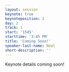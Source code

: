 ```yaml
---
layout: session
keynote: true
keynoteposition: 2
day: 2
track: 1
start: '1545'
starttime: '3:45 PM'
title: 'Coming Soon!'
speaker-last-name: Neal
short-description: ''
---
```


Keynote details coming soon!
